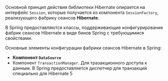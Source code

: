 Основной принцип действия библиотеки Hibernate опирается на интерфейс `Session`, которые получается из компонента `SessionFactory`, реализующего фабрику сеансов **Hibernate**.

В Spring предоставляются классы, поддерживающие конфигурирование фабрик сеансов Hibernate в виде бинов Spring с требующимися свойствами.

Основные элементы конфигурации фабрики сеансов Hibernate в Spring:
- **Компонент `DataSource`**
- Компонент `TransactionManager`. Для тразакционного доступа к данным. В Spring предоставляется диспетчер для транзакций специально для Hibernate 5